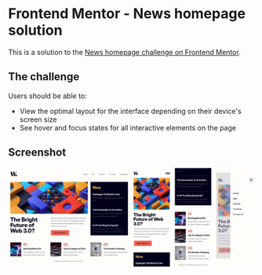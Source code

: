 # Frontend Mentor - News homepage solution

This is a solution to the [News homepage challenge on Frontend Mentor](https://www.frontendmentor.io/challenges/news-homepage-H6SWTa1MFl).
## The challenge

Users should be able to:

- View the optimal layout for the interface depending on their device's screen size
- See hover and focus states for all interactive elements on the page

## Screenshot

![](./news-homepage-final-product.jpg)